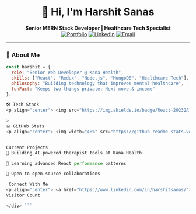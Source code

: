 # <div align="center">👋 Hi, I'm Harshit Sanas</div>
<div align="center">
  
**Senior MERN Stack Developer | Healthcare Tech Specialist**  
[![Portfolio](https://img.shields.io/badge/Portfolio-harshitsanas.com-9cf)](https://harshitsanas.com/)
[![LinkedIn](https://img.shields.io/badge/LinkedIn-Connect-blue)](https://www.linkedin.com/in/harshitsanas/)
[![Email](https://img.shields.io/badge/Email-harrysanas140@gmail.com-red)](mailto:harrysanas140@gmail.com)

</div>

---

### 🚀 **About Me**
```javascript
const harshit = {
  role: "Senior Web Developer @ Kana Health",
  skills: ["React", "Redux", "Node.js", "MongoDB", "Healthcare Tech"],
  philosophy: "Building technology that improves mental healthcare",
  funFact: "Keeps two things private: Next move & income"
};

🛠 Tech Stack
<p align="center"> <img src="https://img.shields.io/badge/React-20232A?style=for-the-badge&logo=react&logoColor=61DAFB" /> <img src="https://img.shields.io/badge/Redux-593D88?style=for-the-badge&logo=redux&logoColor=white" /> <img src="https://img.shields.io/badge/Node.js-339933?style=for-the-badge&logo=nodedotjs&logoColor=white" /> <img src="https://img.shields.io/badge/MongoDB-4EA94B?style=for-the-badge&logo=mongodb&logoColor=white" /> <img src="https://img.shields.io/badge/JavaScript-F7DF1E?style=for-the-badge&logo=javascript&logoColor=black" /> </p>

>
📊 GitHub Stats
<p align="center"> <img width="48%" src="https://github-readme-stats.vercel.app/api?username=Harshsanas&show_icons=true&theme=radical" /> <img width="48%" src="https://github-readme-streak-stats.herokuapp.com/?user=Harshsanas&theme=radical" /> <img width="60%" src="https://github-readme-stats.vercel.app/api/top-langs/?username=Harshsanas&layout=compact&theme=radical" /> </p>


Current Projects
🧠 Building AI-powered therapist tools at Kana Health

🌱 Learning advanced React performance patterns

🤝 Open to open-source collaborations

 Connect With Me
<p align="center"> <a href="https://www.linkedin.com/in/harshitsanas/"> <img src="https://img.shields.io/badge/LinkedIn-0077B5?style=for-the-badge&logo=linkedin&logoColor=white" /> </a> <a href="https://twitter.com/harrysanas140"> <img src="https://img.shields.io/badge/Twitter-1DA1F2?style=for-the-badge&logo=twitter&logoColor=white" /> </a> <a href="mailto:harrysanas140@gmail.com"> <img src="https://img.shields.io/badge/Gmail-D14836?style=for-the-badge&logo=gmail&logoColor=white" /> </a> </p><div align="center">
Visitor Count

</div> ```
